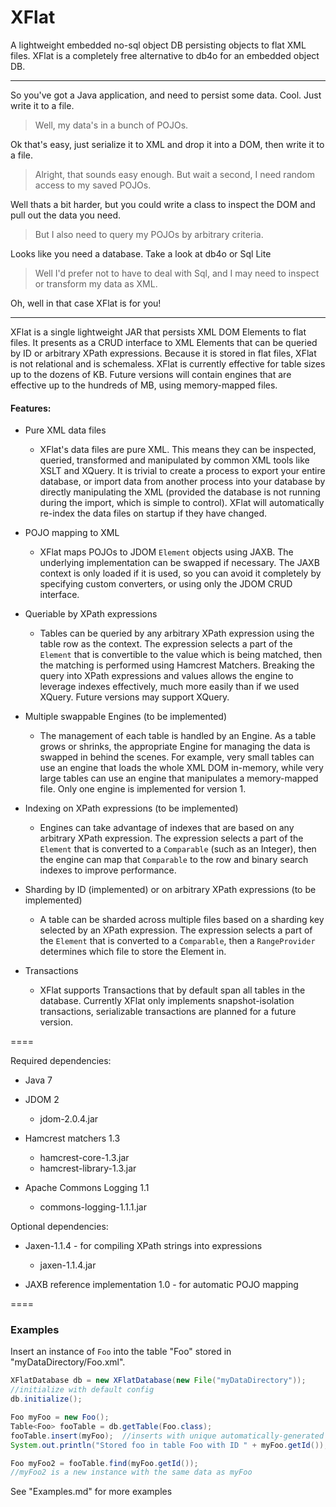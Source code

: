 XFlat
=====

A lightweight embedded no-sql object DB persisting objects to flat XML files.
XFlat is a completely free alternative to db4o for an embedded object DB.

----

So you've got a Java application, and need to persist some data.  Cool.  Just write it to a file.

> Well, my data's in a bunch of POJOs.

Ok that's easy, just serialize it to XML and drop it into a DOM, then write it to a file.

> Alright, that sounds easy enough.  But wait a second, I need random access to my saved POJOs.

Well thats a bit harder, but you could write a class to inspect the DOM and pull out the data you need.

> But I also need to query my POJOs by arbitrary criteria.

Looks like you need a database.  Take a look at db4o or Sql Lite

> Well I'd prefer not to have to deal with Sql, and I may need to inspect or transform my data as XML.

Oh, well in that case XFlat is for you!

---

XFlat is a single lightweight JAR that persists XML DOM Elements to flat files.
It presents as a CRUD interface to XML Elements that can be queried by ID or arbitrary XPath expressions.
Because it is stored in flat files, XFlat is not relational and is schemaless.
XFlat is currently effective for table sizes up to the dozens of KB.  Future versions will contain engines that are
effective up to the hundreds of MB, using memory-mapped files.


#### Features:
* Pure XML data files
  * XFlat's data files are pure XML.  This means they can be inspected, queried, transformed and manipulated by common
XML tools like XSLT and XQuery.  It is trivial to create a process to export your entire database, or import data
from another process into your database by directly manipulating the XML (provided the database is not running during
the import, which is simple to control).  XFlat will automatically re-index the data files on startup if they have
changed.


* POJO mapping to XML
  * XFlat maps POJOs to JDOM `Element` objects using JAXB.  The underlying implementation can be swapped if necessary.
The JAXB context is only loaded if it is used, so you can avoid it completely by specifying custom converters,
or using only the JDOM CRUD interface.


* Queriable by XPath expressions
  * Tables can be queried by any arbitrary XPath expression using the table row as the context.  The expression
selects a part of the `Element` that is convertible to the value which is being matched, then the matching is performed
using Hamcrest Matchers.  Breaking the query into XPath expressions and values allows the engine to leverage indexes
effectively, much more easily than if we used XQuery.  Future versions may support XQuery.


* Multiple swappable Engines (to be implemented)
  * The management of each table is handled by an Engine.  As a table grows or shrinks, the appropriate Engine for managing
the data is swapped in behind the scenes.  For example, very small tables can use an engine that loads the whole
XML DOM in-memory, while very large tables can use an engine that manipulates a memory-mapped file.  Only one engine
is implemented for version 1.



* Indexing on XPath expressions (to be implemented)
  * Engines can take advantage of indexes that are based on any arbitrary XPath expression.  The expression selects a
part of the `Element` that is converted to a `Comparable` (such as an Integer), then the engine can map that `Comparable`
to the row and binary search indexes to improve performance.



* Sharding by ID (implemented) or on arbitrary XPath expressions (to be implemented)
  * A table can be sharded across multiple files based on a sharding key selected by an XPath expression.  The expression
selects a part of the `Element` that is converted to a `Comparable`, then a `RangeProvider` determines which file to store
the Element in.


* Transactions
  * XFlat supports Transactions that by default span all tables in the database.  Currently XFlat only implements snapshot-isolation transactions,
serializable transactions are planned for a future version.

====

Required dependencies:
* Java 7

* JDOM 2
  * jdom-2.0.4.jar
  
* Hamcrest matchers 1.3
  * hamcrest-core-1.3.jar
  * hamcrest-library-1.3.jar 
   
* Apache Commons Logging 1.1
  * commons-logging-1.1.1.jar

Optional dependencies:

* Jaxen-1.1.4 - for compiling XPath strings into expressions
  * jaxen-1.1.4.jar
  
* JAXB reference implementation 1.0 - for automatic POJO mapping

====
### Examples

Insert an instance of `Foo` into the table "Foo" stored in "myDataDirectory/Foo.xml".
```java
XFlatDatabase db = new XFlatDatabase(new File("myDataDirectory"));
//initialize with default config
db.initialize();

Foo myFoo = new Foo();
Table<Foo> fooTable = db.getTable(Foo.class);
fooTable.insert(myFoo);  //inserts with unique automatically-generated ID
System.out.println("Stored foo in table Foo with ID " + myFoo.getId());

Foo myFoo2 = fooTable.find(myFoo.getId());
//myFoo2 is a new instance with the same data as myFoo
```

See "Examples.md" for more examples
